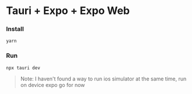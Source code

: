 # Tauri + Expo + Expo Web

### Install
`yarn`

### Run
`npx tauri dev`

> Note: I haven't found a way to run ios simulator at the same time, run on device expo go for now
